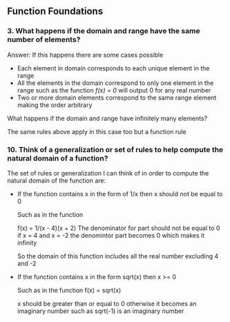 ## Function Foundations

### 3. What happens if the domain and range have the same number of elements?

Answer: If this happens there are some cases possible 

- Each element in domain corresponds to each unique element in the range
- All the elements in the domain correspond to only one element in the range such as the function *f(x) = 0* will output 0 for any real number
- Two or more domain elements correspond to the same range element making the order arbitrary

What happens if the domain and range have infinitely many elements?

The same rules above apply in this case too but a function rule


### 10. Think of a generalization or set of rules to help compute the natural domain of a function?

The set of rules or generalization I can think of in order to compute the natural domain of the function are:

-	If the function contains x in the form of 1/x then x should not be equal to 0

	Such as in the function 

	f(x) = 1/(x - 4)(x + 2)
	The denominator for part should not be equal to 0
	if x = 4 and x = -2 the denomintor part becomes 0 which makes it infinity

	So the domain of this function includes all the real number excluding 4 and -2

-	If the function contains x in the form sqrt(x) then x >= 0

	Such as in the function 
	f(x) = sqrt(x)

	x should be greater than or equal to 0 otherwise it becomes an imaginary number such as sqrt(-1) is an imaginary number

